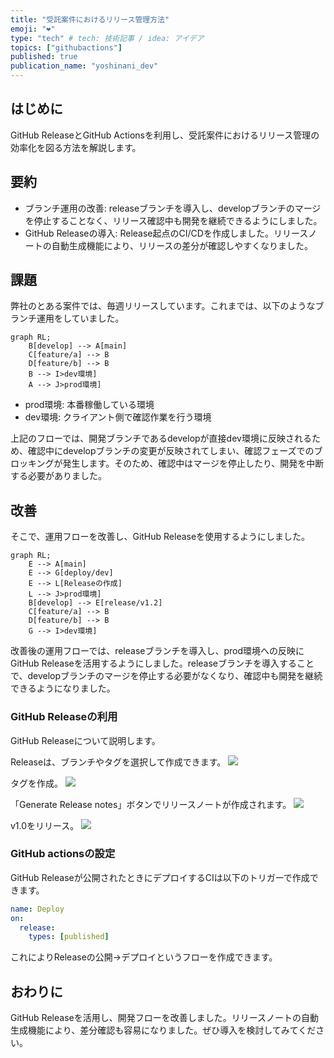 ```yaml
---
title: "受託案件におけるリリース管理方法"
emoji: "❤️"
type: "tech" # tech: 技術記事 / idea: アイデア
topics: ["githubactions"]
published: true
publication_name: "yoshinani_dev"
---
```


## はじめに
GitHub ReleaseとGitHub Actionsを利用し、受託案件におけるリリース管理の効率化を図る方法を解説します。

## 要約
- ブランチ運用の改善: releaseブランチを導入し、developブランチのマージを停止することなく、リリース確認中も開発を継続できるようにしました。
- GitHub Releaseの導入: Release起点のCI/CDを作成しました。リリースノートの自動生成機能により、リリースの差分が確認しやすくなりました。

## 課題
弊社のとある案件では、毎週リリースしています。これまでは、以下のようなブランチ運用をしていました。

```mermaid
graph RL;
    B[develop] --> A[main]
    C[feature/a] --> B
    D[feature/b] --> B
    B --> I>dev環境]
    A --> J>prod環境]
```

- prod環境: 本番稼働している環境
- dev環境: クライアント側で確認作業を行う環境

上記のフローでは、開発ブランチであるdevelopが直接dev環境に反映されるため、確認中にdevelopブランチの変更が反映されてしまい、確認フェーズでのブロッキングが発生します。そのため、確認中はマージを停止したり、開発を中断する必要がありました。


## 改善

そこで、運用フローを改善し、GitHub Releaseを使用するようにしました。

```mermaid
graph RL;
    E --> A[main]
    E --> G[deploy/dev]
    E --> L[Releaseの作成]
    L --> J>prod環境]
    B[develop] --> E[release/v1.2]
    C[feature/a] --> B
    D[feature/b] --> B
    G --> I>dev環境]
```
改善後の運用フローでは、releaseブランチを導入し、prod環境への反映にGitHub Releaseを活用するようにしました。releaseブランチを導入することで、developブランチのマージを停止する必要がなくなり、確認中も開発を継続できるようになりました。

### GitHub Releaseの利用
GitHub Releaseについて説明します。

Releaseは、ブランチやタグを選択して作成できます。
![](https://storage.googleapis.com/zenn-user-upload/97454c0b4f2d-20241105.png)

タグを作成。
![](https://storage.googleapis.com/zenn-user-upload/c61c02a419bd-20241105.png)

「Generate Release notes」ボタンでリリースノートが作成されます。
![](https://storage.googleapis.com/zenn-user-upload/94416f498cac-20241105.png)

v1.0をリリース。
![](https://storage.googleapis.com/zenn-user-upload/f727f18cba37-20241105.png)

### GitHub actionsの設定
GitHub Releaseが公開されたときにデプロイするCIは以下のトリガーで作成できます。

```yml:deploy.yml
name: Deploy
on:
  release:
    types: [published]
```

これによりReleaseの公開→デプロイというフローを作成できます。

## おわりに
GitHub Releaseを活用し、開発フローを改善しました。リリースノートの自動生成機能により、差分確認も容易になりました。ぜひ導入を検討してみてください。
